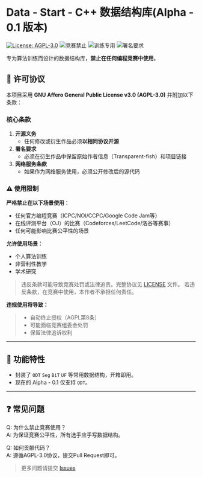 # Data - Start - C++ 数据结构库(Alpha - 0.1 版本)

[![License: AGPL-3.0](https://img.shields.io/badge/License-AGPL_v3-blue.svg)](https://www.gnu.org/licenses/agpl-3.0)
![竞赛禁止](https://img.shields.io/badge/竞赛使用-禁止-red)
![训练专用](https://img.shields.io/badge/用途-算法训练-9cf)
![署名要求](https://img.shields.io/badge/署名-必须保留-brightgreen)

专为算法训练而设计的数据结构库，**禁止在任何编程竞赛中使用**。

## 📜 许可协议
本项目采用 **GNU Affero General Public License v3.0 (AGPL-3.0)** 并附加以下条款：

### 核心条款
1. **开源义务**  
   - 任何修改或衍生作品必须**以相同协议开源**
2. **署名要求**  
   - 必须在衍生作品中保留原始作者信息（Transparent-fish）和项目链接
3. **网络服务条款**  
   - 如果作为网络服务使用，必须公开修改后的源代码

### ⚠️ 使用限制
**严格禁止在以下场景使用**：
- 任何官方编程竞赛（ICPC/NOI/CCPC/Google Code Jam等）
- 在线评测平台（OJ）的比赛（Codeforces/LeetCode/洛谷等赛事）
- 任何可能影响比赛公平性的场景

**允许使用场景**：
- 个人算法训练
- 非营利性教学
- 学术研究

> 违反条款可能导致竞赛处罚或法律追责。完整协议见 [LICENSE](https://github.com/Transparent-fish/Data-Start/main/LICENSE.txt) 文件。
> 若违反条款，在竞赛中使用，本作者不承担任何责任。

**违规使用将导致：**
> - 自动终止授权（AGPL第8条）
> - 可能面临竞赛组委会处罚
> - 保留法律追诉权利

---

## 🚀 功能特性
- 封装了 `ODT` `Seg` `BiT` `UF` 等常用数据结构，开箱即用。
- 现在的 Alpha - 0.1 仅支持 `ODT`。
---

## ❓ 常见问题
Q: 为什么禁止竞赛使用？  
A: 为保证竞赛公平性，所有选手应手写数据结构。

Q: 如何贡献代码？  
A: 遵循AGPL-3.0协议，提交Pull Request即可。

> 更多问题请提交 [Issues](https://github.com/Transparent-fish/Data-Start/issues)
